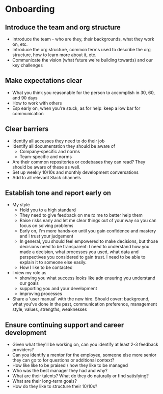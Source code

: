 # Onboarding

## Introduce the team and org structure

- Introduce the team - who are they, their backgrounds, what they work on, etc.
- Introduce the org structure, common terms used to describe the org structure, how to learn more about it, etc.
- Communicate the vision (what future we're building towards) and our key challenges

## Make expectations clear

- What you think you reasonable for the person to accomplish in 30, 60, and 90 days
- How to work with others
- Esp early on, when you're stuck, as for help: keep a low bar for communication

## Clear barriers

- Identify all accesses they need to do their job
- Identify all documentation they should be aware of
  - Company-specific and norms
  - Team-specific and norms
- Are their common repositories or codebases they can read? They should be aware of these as well.
- Set up weekly 10/10s and monthly development conversations
- Add to all relevant Slack channels

## Establish tone and report early on

- My style
  - Hold you to a high standard
  - They need to give feedback on me _to_ me to better help them
  - Raise risks early and let me clear things out of your way so you can focus on solving problems
  - Early on, I'm more hands-on until you gain confidence and mastery and I trust your judgement
  - In general, you should feel empowered to make decisions, but those decisions need to be transparent: I need to understand how you made a decision, what processes you used, what data and perspectives you considered to gain trust. I need to be able to explain it to someone else easily.
  - How I like to be contacted
- I view my role as
  - showing you what success looks like adn ensuring you understand our goals 
  - supporting you and your development
  - improving processes
- Share a 'user manual' with the new hire. Should cover: background, what you've done in the past, communication preference, management style, values, strengths, weaknesses

## Ensure continuing support and career development

- Given what they'll be working on, can you identify at least 2-3 feedback providers?
- Can you identify a mentor for the employee, someone else more senior they can go to for questions or additional context?
- How like like to be praised / how they like to be managed
- Who was the best manager they had and why?
- What are their talents? What do they do naturally or find satisfying?
- What are their long-term goals?
- How do they like to structure their 10/10s?
